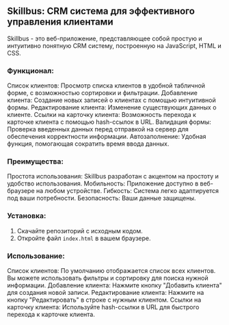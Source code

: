 ## Skillbus: CRM система для эффективного управления клиентами

Skillbus - это веб-приложение, представляющее собой простую и интуитивно понятную CRM систему, построенную на JavaScript, HTML и CSS. 

### Функционал:

 Список клиентов: Просмотр списка клиентов в удобной табличной форме, с возможностью сортировки и фильтрации.
 Добавление клиента: Создание новых записей о клиентах с помощью интуитивной формы.
 Редактирование клиента: Изменение существующих данных о клиенте.
 Ссылки на карточку клиента: Возможность перехода к карточке клиента с помощью hash-ссылок в URL.
 Валидация формы: Проверка введенных данных перед отправкой на сервер для обеспечения корректности информации.
 Автозаполнение: Удобная функция, помогающая сократить время ввода данных.

### Преимущества:

 Простота использования: Skillbus разработан с акцентом на простоту и удобство использования.
 Мобильность: Приложение доступно в веб-браузере на любом устройстве.
 Гибкость: Система легко адаптируется под ваши потребности.
 Безопасность: Ваши данные защищены.

### Установка:

1. Скачайте репозиторий с исходным кодом.
2. Откройте файл `index.html` в вашем браузере.

### Использование:

 Список клиентов: По умолчанию отображается список всех клиентов. Вы можете использовать фильтры и сортировку для поиска нужной информации.
 Добавление клиента: Нажмите кнопку "Добавить клиента" для создания новой записи.
 Редактирование клиента: Нажмите на кнопку "Редактировать" в строке с нужным клиентом.
 Ссылки на карточку клиента: Используйте hash-ссылки в URL для быстрого перехода к карточке клиента.
